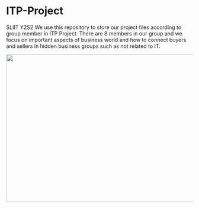 # ITP-Project

SLIIT Y2S2
We use this repository to store our project files according to group member in ITP Project. There are 8 members in our group and we focus on important aspects of business world and how to connect buyers and sellers in hidden business groups such as not related to IT.

<p align="center">
  <img width="760" height="400" src="https://images.ctfassets.net/vrrt8fsfwf0e/1gYcS4P55MBhKqhzTSBG2P/3f47e1dc55cd33dd8ebff8fd8c24fd31/Exchanges_Between_Buyer_and_Seller_Thumbnail.svg">
</p> 

